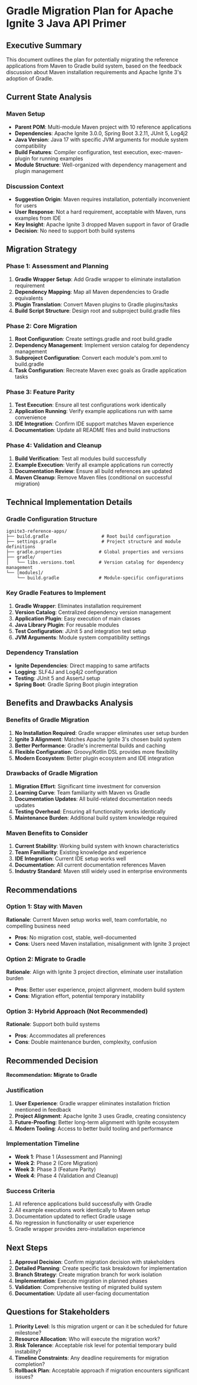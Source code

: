 # Gradle Migration Plan for Apache Ignite 3 Java API Primer

## Executive Summary

This document outlines the plan for potentially migrating the reference applications from Maven to Gradle build system, based on the feedback discussion about Maven installation requirements and Apache Ignite 3's adoption of Gradle.

## Current State Analysis

### Maven Setup
- **Parent POM**: Multi-module Maven project with 10 reference applications
- **Dependencies**: Apache Ignite 3.0.0, Spring Boot 3.2.11, JUnit 5, Log4j2
- **Java Version**: Java 17 with specific JVM arguments for module system compatibility
- **Build Features**: Compiler configuration, test execution, exec-maven-plugin for running examples
- **Module Structure**: Well-organized with dependency management and plugin management

### Discussion Context
- **Suggestion Origin**: Maven requires installation, potentially inconvenient for users
- **User Response**: Not a hard requirement, acceptable with Maven, runs examples from IDE
- **Key Insight**: Apache Ignite 3 dropped Maven support in favor of Gradle
- **Decision**: No need to support both build systems

## Migration Strategy

### Phase 1: Assessment and Planning
1. **Gradle Wrapper Setup**: Add Gradle wrapper to eliminate installation requirement
2. **Dependency Mapping**: Map all Maven dependencies to Gradle equivalents
3. **Plugin Translation**: Convert Maven plugins to Gradle plugins/tasks
4. **Build Script Structure**: Design root and subproject build.gradle files

### Phase 2: Core Migration
1. **Root Configuration**: Create settings.gradle and root build.gradle
2. **Dependency Management**: Implement version catalog for dependency management
3. **Subproject Configuration**: Convert each module's pom.xml to build.gradle
4. **Task Configuration**: Recreate Maven exec goals as Gradle application tasks

### Phase 3: Feature Parity
1. **Test Execution**: Ensure all test configurations work identically
2. **Application Running**: Verify example applications run with same convenience
3. **IDE Integration**: Confirm IDE support matches Maven experience
4. **Documentation**: Update all README files and build instructions

### Phase 4: Validation and Cleanup
1. **Build Verification**: Test all modules build successfully
2. **Example Execution**: Verify all example applications run correctly
3. **Documentation Review**: Ensure all build references are updated
4. **Maven Cleanup**: Remove Maven files (conditional on successful migration)

## Technical Implementation Details

### Gradle Configuration Structure
```
ignite3-reference-apps/
├── build.gradle                    # Root build configuration
├── settings.gradle                 # Project structure and module definitions
├── gradle.properties              # Global properties and versions
├── gradle/
│   └── libs.versions.toml         # Version catalog for dependency management
└── [modules]/
    └── build.gradle               # Module-specific configurations
```

### Key Gradle Features to Implement
1. **Gradle Wrapper**: Eliminates installation requirement
2. **Version Catalog**: Centralized dependency version management
3. **Application Plugin**: Easy execution of main classes
4. **Java Library Plugin**: For reusable modules
5. **Test Configuration**: JUnit 5 and integration test setup
6. **JVM Arguments**: Module system compatibility settings

### Dependency Translation
- **Ignite Dependencies**: Direct mapping to same artifacts
- **Logging**: SLF4J and Log4j2 configuration
- **Testing**: JUnit 5 and AssertJ setup
- **Spring Boot**: Gradle Spring Boot plugin integration

## Benefits and Drawbacks Analysis

### Benefits of Gradle Migration
1. **No Installation Required**: Gradle wrapper eliminates user setup burden
2. **Ignite 3 Alignment**: Matches Apache Ignite 3's chosen build system
3. **Better Performance**: Gradle's incremental builds and caching
4. **Flexible Configuration**: Groovy/Kotlin DSL provides more flexibility
5. **Modern Ecosystem**: Better plugin ecosystem and IDE integration

### Drawbacks of Gradle Migration
1. **Migration Effort**: Significant time investment for conversion
2. **Learning Curve**: Team familiarity with Maven vs Gradle
3. **Documentation Updates**: All build-related documentation needs updates
4. **Testing Overhead**: Ensuring all functionality works identically
5. **Maintenance Burden**: Additional build system knowledge required

### Maven Benefits to Consider
1. **Current Stability**: Working build system with known characteristics
2. **Team Familiarity**: Existing knowledge and experience
3. **IDE Integration**: Current IDE setup works well
4. **Documentation**: All current documentation references Maven
5. **Industry Standard**: Maven still widely used in enterprise environments

## Recommendations

### Option 1: Stay with Maven
**Rationale**: Current Maven setup works well, team comfortable, no compelling business need
- **Pros**: No migration cost, stable, well-documented
- **Cons**: Users need Maven installation, misalignment with Ignite 3 project

### Option 2: Migrate to Gradle
**Rationale**: Align with Ignite 3 project direction, eliminate user installation burden
- **Pros**: Better user experience, project alignment, modern build system
- **Cons**: Migration effort, potential temporary instability

### Option 3: Hybrid Approach (Not Recommended)
**Rationale**: Support both build systems
- **Pros**: Accommodates all preferences
- **Cons**: Double maintenance burden, complexity, confusion

## Recommended Decision

**Recommendation: Migrate to Gradle**

### Justification
1. **User Experience**: Gradle wrapper eliminates installation friction mentioned in feedback
2. **Project Alignment**: Apache Ignite 3 uses Gradle, creating consistency
3. **Future-Proofing**: Better long-term alignment with Ignite ecosystem
4. **Modern Tooling**: Access to better build tooling and performance

### Implementation Timeline
- **Week 1**: Phase 1 (Assessment and Planning)
- **Week 2**: Phase 2 (Core Migration)
- **Week 3**: Phase 3 (Feature Parity)
- **Week 4**: Phase 4 (Validation and Cleanup)

### Success Criteria
1. All reference applications build successfully with Gradle
2. All example executions work identically to Maven setup
3. Documentation updated to reflect Gradle usage
4. No regression in functionality or user experience
5. Gradle wrapper provides zero-installation experience

## Next Steps

1. **Approval Decision**: Confirm migration decision with stakeholders
2. **Detailed Planning**: Create specific task breakdown for implementation
3. **Branch Strategy**: Create migration branch for work isolation
4. **Implementation**: Execute migration in planned phases
5. **Validation**: Comprehensive testing of migrated build system
6. **Documentation**: Update all user-facing documentation

## Questions for Stakeholders

1. **Priority Level**: Is this migration urgent or can it be scheduled for future milestone?
2. **Resource Allocation**: Who will execute the migration work?
3. **Risk Tolerance**: Acceptable risk level for potential temporary build instability?
4. **Timeline Constraints**: Any deadline requirements for migration completion?
5. **Rollback Plan**: Acceptable approach if migration encounters significant issues?